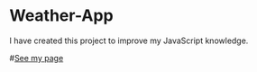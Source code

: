 # Weather-App
I have created this project to improve my JavaScript knowledge.

#[See my page](https://ayushmaangupta261.github.io/Weather-App/)
